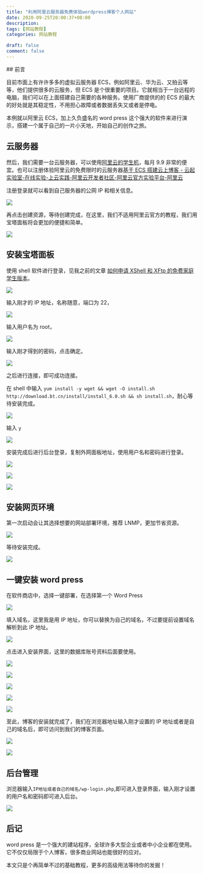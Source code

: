```yaml
---
title: "利用阿里云服务器免费体验wordpress博客个人网站"
date: 2020-09-25T20:00:37+08:00
description:
tags: [网站教程]
categories: 网站教程

draft: false
comment: false
---
```


​## 前言

目前市面上有许许多多的虚拟云服务器 ECS，例如阿里云、华为云、又拍云等等，他们提供很多的云服务，但 ECS 是个很重要的项目。它就相当于一台远程的电脑，我们可以在上面搭建自己需要的各种服务。使用厂商提供的的 ECS 的最大的好处就是其稳定性，不用担心故障或者数据丢失又或者是停电。

本例就以阿里云 ECS，加上久负盛名的 word press 这个强大的软件来进行演示，搭建一个属于自己的一片小天地，开始自己的创作之旅。

## 云服务器

然后，我们需要一台云服务器，可以使用[阿里云的学生机](https://promotion.aliyun.com/ntms/act/campus2018?spm=5176.12825654.gzwmvexct.d119.1d002c4aNTahpe&scm=20140722.2530.1.2512 "阿里云的学生机")，每月 9.9 非常的便宜。也可以注册体验阿里云的免费限时的云服务器[基于 ECS 搭建云上博客 - 云起实验室-在线实验-上云实践-阿里云开发者社区-阿里云官方实验平台-阿里云](https://developer.aliyun.com/adc/scenario/fdecd528be6145dcbe747f0206e361f3?spm=5176.229592.3969757060.1.38ef3d92S4cxI8 "基于ECS搭建云上博客 - 云起实验室-在线实验-上云实践-阿里云开发者社区-阿里云官方实验平台-阿里云")

注册登录就可以看到自己服务器的公网 IP 和相关信息。

![](https://img-blog.csdnimg.cn/img_convert/e651cc5823b475ea5c24e058815d2a63.png)

再点击创建资源，等待创建完成，在这里，我们不适用阿里云官方的教程，我们用宝塔面板将会更加的便捷和简单。

![](https://img-blog.csdnimg.cn/img_convert/42f62877675bc6c276d4e2e61e7046ed.png)

## 安装宝塔面板

使用 shell 软件进行登录，见我之前的文章 [如何申请 XShell 和 XFtp 的免费家庭学生版本](https://chens.life/How-to-apply-for-the-free-XShell-and-XFtp.html "如何申请XShell和XFtp的免费家庭学生版本")。

![](https://img-blog.csdnimg.cn/img_convert/a8be22c75098deab29ae1061be7ac5f3.png)

输入刚才的 IP 地址，名称随意，端口为 22，

![](https://img-blog.csdnimg.cn/img_convert/8d754c5304dc0806edbd4fa5807065ac.png)

输入用户名为 root，

![](https://img-blog.csdnimg.cn/img_convert/d5542d0c1e6a6d65a638d9627f692fa3.png)

输入刚才得到的密码，点击确定。

![](https://img-blog.csdnimg.cn/img_convert/9c4d15177e315cf172ec4471991962b4.png)

之后进行连接，即可成功连接。

在 shell 中输入 `yum install -y wget && wget -O install.sh http://download.bt.cn/install/install_6.0.sh && sh install.sh`，耐心等待安装完成。

![](https://img-blog.csdnimg.cn/img_convert/4999aef2bd118ae27f5ebcba2598da94.png)

输入 `y`

![](https://img-blog.csdnimg.cn/img_convert/3584088498f6e8f520d3130c99731561.png)

安装完成后进行后台登录，复制外网面板地址，使用用户名和密码进行登录。

![](https://img-blog.csdnimg.cn/img_convert/a59daab5b07b614787ecf3e591ba1d64.png)

![](https://img-blog.csdnimg.cn/img_convert/f72dc92521fcb928aaf7642ec82b0356.png)

![](https://img-blog.csdnimg.cn/img_convert/b74672a28cff5259694e35dc6c6ea2e3.png)

## 安装网页环境

第一次启动会让其选择想要的网站部署环境，推荐 LNMP，更加节省资源。

![](https://img-blog.csdnimg.cn/img_convert/77a8702a8cac321aa2ef756f34afe463.png)

等待安装完成。

![](https://img-blog.csdnimg.cn/img_convert/60394942253d12785338cc470d89d617.png)

## 一键安装 word press

在软件商店中，选择一键部署，在选择第一个 Word Press

![](https://img-blog.csdnimg.cn/img_convert/8755af9de19c8c428038a0a230419d78.png)

填入域名，这里我是用 IP 地址，你可以替换为自己的域名，不过要提前设置域名解析到此 IP 地址。

![](https://img-blog.csdnimg.cn/img_convert/79025af77852c8654116e9564bd41edd.png)

点击进入安装界面，这里的数据库账号资料后面要使用。

![](https://img-blog.csdnimg.cn/img_convert/5e9d9f6a33f2d374b3db62d384312ae6.png)

![](https://img-blog.csdnimg.cn/img_convert/a8abc520402f7db698a78527be519a47.png)

![](https://img-blog.csdnimg.cn/img_convert/67e70d7457726534d477368ed41d3f93.png)

![](https://img-blog.csdnimg.cn/img_convert/80d366daf7efcdfd7d2c4b384d3b4424.png)

![](https://img-blog.csdnimg.cn/img_convert/75c6249d33f0da76766ed3b1e35ff197.png)

至此，博客的安装就完成了，我们在浏览器地址输入刚才设置的 IP 地址或者是自己的域名后，即可访问到我们的博客页面。

![](https://img-blog.csdnimg.cn/img_convert/1fe8f218b2d089f5457f0e11b806d633.png)

![](https://img-blog.csdnimg.cn/img_convert/24682877baacb892402bdec9c5135f04.png)

## 后台管理

浏览器输入`IP地址或者自己的域名/wp-login.php`,即可进入登录界面，输入刚才设置的用户名和密码即可进入后台。

![](https://img-blog.csdnimg.cn/img_convert/c0953b91ae4aa9910024d2c5319d1c34.png)

## 后记

word press 是一个强大的建站程序，全球许多大型企业或者中小企业都在使用。它不仅仅局限于个人博客，很多商业网站也能很好的应对。

本文只是个再简单不过的基础教程，更多的高级用法等待你的发掘！
